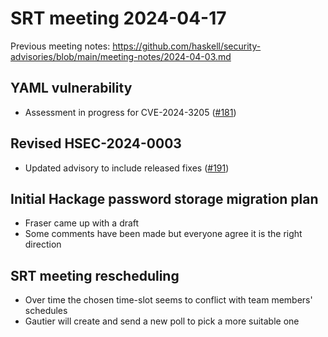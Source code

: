 # SRT meeting 2024-04-17

Previous meeting notes:
https://github.com/haskell/security-advisories/blob/main/meeting-notes/2024-04-03.md

## YAML vulnerability

* Assessment in progress for CVE-2024-3205 ([#181](https://github.com/haskell/security-advisories/issues/181))

## Revised HSEC-2024-0003

* Updated advisory to include released fixes ([#191](https://github.com/haskell/security-advisories/pull/191))

## Initial Hackage password storage migration plan

* Fraser came up with a draft
* Some comments have been made but everyone agree it is the right direction

## SRT meeting rescheduling

* Over time the chosen time-slot seems to conflict with team members' schedules
* Gautier will create and send a new poll to pick a more suitable one
